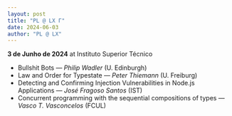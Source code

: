 ```yaml
---
layout: post
title: "PL @ LX Γ"
date: 2024-06-03
author: "PL @ LX"
---
```


**3 de Junho de 2024** at Instituto Superior Técnico

* Bullshit Bots — *Philip Wadler* (U. Edinburgh) 
* Law and Order for Typestate — *Peter Thiemann* (U. Freiburg)
* Detecting and Confirming Injection Vulnerabilities in Node.js Applications — *José Fragoso Santos* (IST)
* Concurrent programming with the sequential compositions of types — *Vasco T. Vasconcelos* (FCUL)
